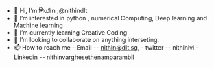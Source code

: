 - 👋 Hi, I’m निധിin ;@nithindlt
- 👀 I’m interested in python , numerical Computing, Deep learning and Machine learning
- 🌱 I’m currently learning Creative Coding 
- 💞️ I’m looking to collaborate on anything interseting.
- 📫 How to reach me
      - Email    -- nithin@dlt.sg, 
      - twitter  -- nithinivi
      - Linkedin -- nithinvarghesethenamparambil
<!---
nithindlt/nithindlt is a ✨ special ✨ repository because its `README.md` (this file) appears on your GitHub profile.
You can click the Preview link to take a look at your changes.
--->
